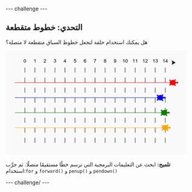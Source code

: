\--- challenge \---

## التحدي: خطوط متقطعة

هل يمكنك استخدام حلقة لتجعل خطوط السباق متقطعة لا متصلة؟

![لقطة شاشة](images/race-finished.png)

**تلميح:** ابحث عن التعليمات البرمجية التي ترسم خطًا مستقيمًا متصلًا. ثم جرِّب استخدام:`for` و `forward()` و `penup()` و `pendown()`

\--- challenge/ \---